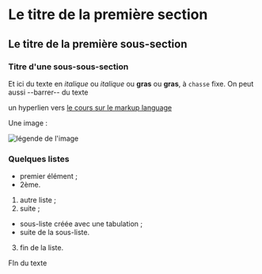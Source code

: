 # Le titre de la première section

## Le titre de la première sous-section

### Titre d'une sous-sous-section

Et ici du texte en *italique* ou _italique_ ou **gras** ou __gras__, à `chasse` fixe.
On peut aussi --barrer-- du texte

un hyperlien vers [le cours sur le markup language](https://enacit.epfl.ch/cours/markdown-pandoc/)

<!-- Commentaire -->

Une image : 
<!-- dans () aussi bien lien hypertexte que lien vers un fichier local ? -->

![légende de l'image](https://upload.wikimedia.org/wikipedia/commons/3/3f/JPEG_example_flower.jpg?uselang=fr)

### Quelques listes

- premier élément ;
- 2ème.

1. autre liste ;
2. suite ;
  - sous-liste créée avec une tabulation ;
  - suite de la sous-liste.
3. fin de la liste.
  

FIn du texte
